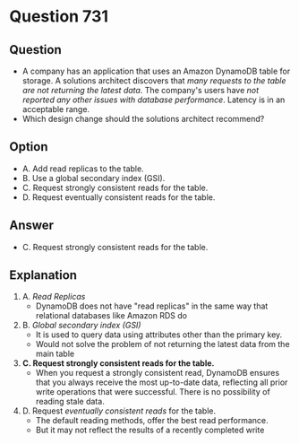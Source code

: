 # Question 731
## Question
* A company has an application that uses an Amazon DynamoDB table for storage. A solutions architect discovers that *many requests to the table are not returning the latest data*. The company's users have *not reported any other issues with database performance*. Latency is in an acceptable range.
* Which design change should the solutions architect recommend?

## Option
* A. Add read replicas to the table.
* B. Use a global secondary index (GSI).
* C. Request strongly consistent reads for the table.
* D. Request eventually consistent reads for the table.

## Answer
* C. Request strongly consistent reads for the table.


## Explanation
1. A. *Read Replicas*
   * DynamoDB does not have "read replicas" in the same way that relational databases like Amazon RDS do
2. B. *Global secondary index (GSI)*
   * It is used to query data using attributes other than the primary key. 
   * Would not solve the problem of not returning the latest data from the main table
3. **C. Request strongly consistent reads for the table.** 
   * When you request a strongly consistent read, DynamoDB ensures that you always receive the most up-to-date data, reflecting all prior write operations that were successful. There is no possibility of reading stale data.
4. D. Request *eventually consistent reads* for the table.
   * The default reading methods, offer the best read performance.
   * But it may not reflect the results of a recently completed write
